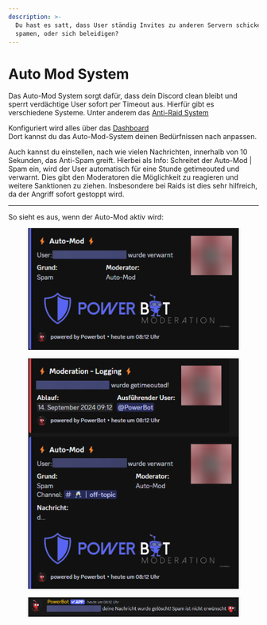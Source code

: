 ```yaml
---
description: >-
  Du hast es satt, dass User ständig Invites zu anderen Servern schicken,
  spamen, oder sich beleidigen?
---
```


# Auto Mod System

Das Auto-Mod System sorgt dafür, dass dein Discord clean bleibt und sperrt verdächtige User sofort per Timeout aus. Hierfür gibt es verschiedene Systeme. Unter anderem das [Anti-Raid System](anti-raid.md)

Konfiguriert wird alles über das [Dashboard](../dashboard/auto-mod-settings.md)\
Dort kannst du das Auto-Mod-System deinen Bedürfnissen nach anpassen.

Auch kannst du einstellen, nach wie vielen Nachrichten, innerhalb von 10 Sekunden, das Anti-Spam greift. Hierbei als Info: Schreitet der Auto-Mod | Spam ein, wird der User automatisch für eine Stunde getimeouted und verwarnt. Dies gibt den Moderatoren die Möglichkeit zu reagieren und weitere Sanktionen zu ziehen. Insbesondere bei Raids ist dies sehr hilfreich, da der Angriff sofort gestoppt wird.

***

So sieht es aus, wenn der Auto-Mod aktiv wird:

<div align="left">

<figure><img src="../.gitbook/assets/powerbot_spam.png" alt=""><figcaption></figcaption></figure>

 

<figure><img src="../.gitbook/assets/powerbot_mod_system.png" alt=""><figcaption></figcaption></figure>

</div>

<div align="left" data-full-width="false">

<figure><img src="../.gitbook/assets/spam_nachricht (1).png" alt=""><figcaption></figcaption></figure>

</div>
